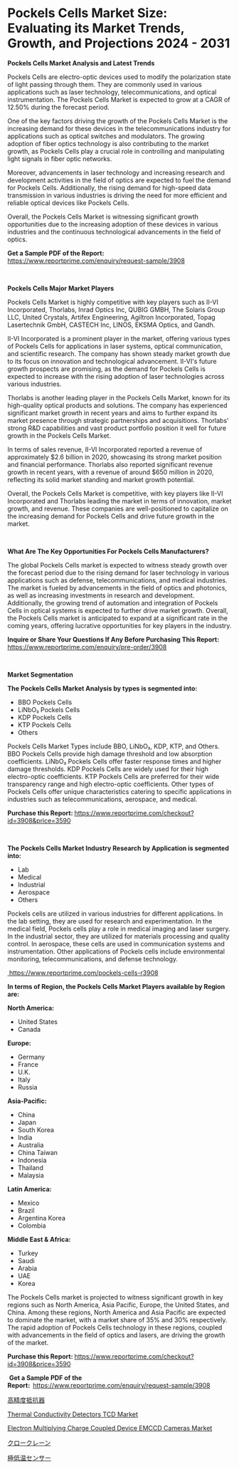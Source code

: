 <p><h1>Pockels Cells Market Size: Evaluating its Market Trends, Growth, and Projections 2024 - 2031</h1></p><p><strong>Pockels Cells Market Analysis and Latest Trends</strong></p>
<p><p>Pockels Cells are electro-optic devices used to modify the polarization state of light passing through them. They are commonly used in various applications such as laser technology, telecommunications, and optical instrumentation. The Pockels Cells Market is expected to grow at a CAGR of 12.50% during the forecast period.</p><p>One of the key factors driving the growth of the Pockels Cells Market is the increasing demand for these devices in the telecommunications industry for applications such as optical switches and modulators. The growing adoption of fiber optics technology is also contributing to the market growth, as Pockels Cells play a crucial role in controlling and manipulating light signals in fiber optic networks.</p><p>Moreover, advancements in laser technology and increasing research and development activities in the field of optics are expected to fuel the demand for Pockels Cells. Additionally, the rising demand for high-speed data transmission in various industries is driving the need for more efficient and reliable optical devices like Pockels Cells.</p><p>Overall, the Pockels Cells Market is witnessing significant growth opportunities due to the increasing adoption of these devices in various industries and the continuous technological advancements in the field of optics.</p></p>
<p><strong>Get a Sample PDF of the Report:&nbsp;</strong> <a href="https://www.reportprime.com/enquiry/request-sample/3908">https://www.reportprime.com/enquiry/request-sample/3908</a></p>
<p>&nbsp;</p>
<p><strong>Pockels Cells Major Market Players</strong></p>
<p><p>Pockels Cells Market is highly competitive with key players such as II-VI Incorporated, Thorlabs, Inrad Optics Inc, QUBIG GMBH, The Solaris Group LLC, United Crystals, Artifex Engineering, Agiltron Incorporated, Topag Lasertechnik GmbH, CASTECH Inc, LINOS, EKSMA Optics, and Gandh. </p><p>II-VI Incorporated is a prominent player in the market, offering various types of Pockels Cells for applications in laser systems, optical communication, and scientific research. The company has shown steady market growth due to its focus on innovation and technological advancement. II-VI's future growth prospects are promising, as the demand for Pockels Cells is expected to increase with the rising adoption of laser technologies across various industries.</p><p>Thorlabs is another leading player in the Pockels Cells Market, known for its high-quality optical products and solutions. The company has experienced significant market growth in recent years and aims to further expand its market presence through strategic partnerships and acquisitions. Thorlabs' strong R&D capabilities and vast product portfolio position it well for future growth in the Pockels Cells Market.</p><p>In terms of sales revenue, II-VI Incorporated reported a revenue of approximately $2.6 billion in 2020, showcasing its strong market position and financial performance. Thorlabs also reported significant revenue growth in recent years, with a revenue of around $650 million in 2020, reflecting its solid market standing and market growth potential.</p><p>Overall, the Pockels Cells Market is competitive, with key players like II-VI Incorporated and Thorlabs leading the market in terms of innovation, market growth, and revenue. These companies are well-positioned to capitalize on the increasing demand for Pockels Cells and drive future growth in the market.</p></p>
<p>&nbsp;</p>
<p><strong>What Are The Key Opportunities For Pockels Cells Manufacturers?</strong></p>
<p><p>The global Pockels Cells market is expected to witness steady growth over the forecast period due to the rising demand for laser technology in various applications such as defense, telecommunications, and medical industries. The market is fueled by advancements in the field of optics and photonics, as well as increasing investments in research and development. Additionally, the growing trend of automation and integration of Pockels Cells in optical systems is expected to further drive market growth. Overall, the Pockels Cells market is anticipated to expand at a significant rate in the coming years, offering lucrative opportunities for key players in the industry.</p></p>
<p><strong>Inquire or Share Your Questions If Any Before Purchasing This Report:</strong> <a href="https://www.reportprime.com/enquiry/pre-order/3908">https://www.reportprime.com/enquiry/pre-order/3908</a></p>
<p>&nbsp;</p>
<p><strong>Market Segmentation</strong></p>
<p><strong>The Pockels Cells Market Analysis by types is segmented into:</strong></p>
<p><ul><li>BBO Pockels Cells</li><li>LiNbO₃ Pockels Cells</li><li>KDP Pockels Cells</li><li>KTP Pockels Cells</li><li>Others</li></ul></p>
<p><p>Pockels Cells Market Types include BBO, LiNbO₃, KDP, KTP, and Others. BBO Pockels Cells provide high damage threshold and low absorption coefficients. LiNbO₃ Pockels Cells offer faster response times and higher damage thresholds. KDP Pockels Cells are widely used for their high electro-optic coefficients. KTP Pockels Cells are preferred for their wide transparency range and high electro-optic coefficients. Other types of Pockels Cells offer unique characteristics catering to specific applications in industries such as telecommunications, aerospace, and medical.</p></p>
<p><strong>Purchase this Report:&nbsp;</strong><a href="https://www.reportprime.com/checkout?id=3908&price=3590">https://www.reportprime.com/checkout?id=3908&price=3590</a></p>
<p>&nbsp;</p>
<p><strong>The Pockels Cells Market Industry Research by Application is segmented into:</strong></p>
<p><ul><li>Lab</li><li>Medical</li><li>Industrial</li><li>Aerospace</li><li>Others</li></ul></p>
<p><p>Pockels cells are utilized in various industries for different applications. In the lab setting, they are used for research and experimentation. In the medical field, Pockels cells play a role in medical imaging and laser surgery. In the industrial sector, they are utilized for materials processing and quality control. In aerospace, these cells are used in communication systems and instrumentation. Other applications of Pockels cells include environmental monitoring, telecommunications, and defense technology.</p></p>
<p><a href="https://www.reportprime.com/pockels-cells-r3908">&nbsp;https://www.reportprime.com/pockels-cells-r3908</a></p>
<p><strong>In terms of Region, the Pockels Cells Market Players available by Region are:</strong></p>
<p>
    <p> <strong> North America: </strong>
        <ul>
            <li>United States</li>
            <li>Canada</li>
        </ul>
        </p> 
    <p> <strong> Europe: </strong>
        <ul>
            <li>Germany</li>
            <li>France</li>
            <li>U.K.</li>
            <li>Italy</li>
            <li>Russia</li>
        </ul>
        </p> 
    <p> <strong> Asia-Pacific: </strong>
        <ul>
            <li>China</li>
            <li>Japan</li>
            <li>South Korea</li>
            <li>India</li>
            <li>Australia</li>
            <li>China Taiwan</li>
            <li>Indonesia</li>
            <li>Thailand</li>
            <li>Malaysia</li>
        </ul>
        </p> 
    <p> <strong> Latin America: </strong>
        <ul>
            <li>Mexico</li>
            <li>Brazil</li>
            <li>Argentina Korea</li>
            <li>Colombia</li>
        </ul>
        </p> 
    <p> <strong> Middle East & Africa: </strong>
        <ul>
            <li>Turkey</li>
            <li>Saudi</li>
            <li>Arabia</li>
            <li>UAE</li>
            <li>Korea</li>
        </ul>
    </p>
    </p>
<p><p>The Pockels Cells market is projected to witness significant growth in key regions such as North America, Asia Pacific, Europe, the United States, and China. Among these regions, North America and Asia Pacific are expected to dominate the market, with a market share of 35% and 30% respectively. The rapid adoption of Pockels Cells technology in these regions, coupled with advancements in the field of optics and lasers, are driving the growth of the market.</p></p>
<p><strong>Purchase this Report: </strong><a href="https://www.reportprime.com/checkout?id=3908&price=3590">https://www.reportprime.com/checkout?id=3908&price=3590</a></p>
<p>&nbsp;<strong>Get a Sample PDF of the Report:&nbsp;&nbsp;</strong><a href="https://www.reportprime.com/enquiry/request-sample/3908">https://www.reportprime.com/enquiry/request-sample/3908</a></p>
<p><strong></strong></p>
<p><p><a href="https://github.com/VernieBarton2023/Market-Research-Report-List-1/blob/main/333557673277.md">高精度抵抗器</a></p><p><a href="https://github.com/kufem1/Market-Research-Report-List-2/blob/main/thermal-conductivity-detectors-tcd-market.md">Thermal Conductivity Detectors TCD Market</a></p><p><a href="https://github.com/singletonthaxterkelliehr2df/Market-Research-Report-List-2/blob/main/electron-multiplying-charge-coupled-device-emccd-cameras-market.md">Electron Multiplying Charge Coupled Device EMCCD Cameras Market</a></p><p><a href="https://medium.com/@hugofirst21/%E3%82%AF%E3%83%AC%E3%83%BC%E3%83%B3%E3%82%AF%E3%83%AC%E3%83%BC%E3%83%B3%E5%B8%82%E5%A0%B4%E3%81%AE%E5%88%86%E6%9E%90-%E5%B8%82%E5%A0%B4%E3%82%B7%E3%82%A7%E3%82%A2-%E3%83%88%E3%83%AC%E3%83%B3%E3%83%89-%E6%88%90%E9%95%B7%E3%83%91%E3%82%BF%E3%83%BC%E3%83%B3%E3%81%AE%E8%A7%A3%E8%AA%AD-e6fbb62992f7">クロークレーン</a></p><p><a href="https://github.com/LenoraKris2023/Market-Research-Report-List-1/blob/main/330326773276.md">極低温センサー</a></p></p>